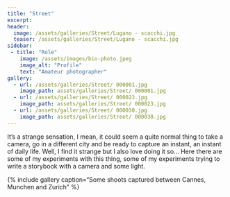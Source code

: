 ```yaml
---
title: "Street"
excerpt: 
header: 
  image: /assets/galleries/Street/Lugano - scacchi.jpg
  teaser: /assets/galleries/Street/Lugano - scacchi.jpg
sidebar:
 - title: "Role"
    image: /assets/images/bio-photo.jpeg
    image_alt: "Profile"
    text: "Amateur photographer"
gallery: 
  - url: /assets/galleries/Street/ 000001.jpg
    image_path: assets/galleries/Street/ 000001.jpg
  - url: /assets/galleries/Street/ 000023.jpg
    image_path: assets/galleries/Street/ 000023.jpg
  - url: /assets/galleries/Street/ 000030.jpg
    image_path: assets/galleries/Street/ 000030.jpg
---
```



It’s a strange sensation, I mean, it could seem a quite normal thing to take a camera, go in a different city and be ready to capture an instant, an instant of daily life.
Well, I find it strange but I also love doing it so…
Here there are some of my experiments with this thing, some of my experiments trying to write a storybook with a camera and some light.


{% include gallery caption=“Some shoots captured between Cannes, Munchen and Zurich” %}
